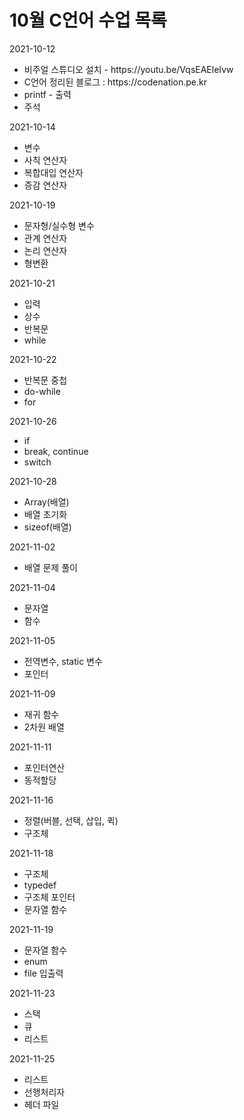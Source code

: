 # 10월 C언어 수업 목록
<p>2021-10-12</p>
<ul>
	<li>비주얼 스튜디오 설치 - https://youtu.be/VqsEAEleIvw</li>
	<li>C언어 정리된 블로그 : https://codenation.pe.kr</li>
	<li>printf - 출력</li>
	<li>주석</li>
</ul>
<p>2021-10-14</p>
<ul>
	<li>변수</li>
	<li>사칙 연산자</li>
	<li>복합대입 연산자</li>
	<li>증감 연산자</li>
</ul>
<p>2021-10-19</p>
<ul>
	<li>문자형/실수형 변수</li>
	<li>관계 연산자</li>
	<li>논리 연산자</li>
	<li>형변환</li>
</ul>
<p>2021-10-21</p>
<ul>
	<li>입력</li>
	<li>상수</li>
	<li>반복문</li>
	<li>while</li>
</ul>
<p>2021-10-22</p>
<ul>
	<li>반복문 중첩</li>
	<li>do-while</li>
	<li>for</li>
</ul>
<p>2021-10-26</p>
<ul>
	<li>if</li>
	<li>break, continue</li>
	<li>switch</li>
</ul>
<p>2021-10-28</p>
<ul>
	<li>Array(배열)</li>
	<li>배열 초기화</li>
	<li>sizeof(배열)</li>
</ul>
<p>2021-11-02</p>
<ul>
	<li>배열 문제 풀이</li>
</ul>
<p>2021-11-04</p>
<ul>
	<li>문자열</li>
	<li>함수</li>
</ul>
<p>2021-11-05</p>
<ul>
	<li>전역변수, static 변수</li>
	<li>포인터</li>
</ul>
<p>2021-11-09</p>
<ul>
	<li>재귀 함수</li>
	<li>2차원 배열</li>
</ul>
<p>2021-11-11</p>
<ul>
	<li>포인터연산</li>
	<li>동적할당</li>
</ul>
<p>2021-11-16</p>
<ul>
	<li>정렬(버블, 선택, 삽입, 퀵)</li>
	<li>구조체</li>
</ul>
<p>2021-11-18</p>
<ul>
	<li>구조체</li>
	<li>typedef</li>
	<li>구조체 포인터</li>
	<li>문자열 함수</li>
</ul>
<p>2021-11-19</p>
<ul>
	<li>문자열 함수</li>
	<li>enum</li>
	<li>file 입출력</li>
</ul>
<p>2021-11-23</p>
<ul>
	<li>스택</li>
	<li>큐</li>
	<li>리스트</li>
</ul>
<p>2021-11-25</p>
<ul>
	<li>리스트</li>
	<li>선행처리자</li>
	<li>헤더 파일</li>
</ul>
